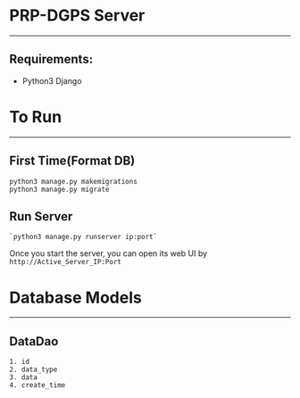 # PRP-DGPS Server
---------------------------------------------------------------------------------
## Requirements:

* Python3 Django

# To Run
---------------------------------------------------------------------------------
## **First Time(Format DB)**
```
python3 manage.py makemigrations
python3 manage.py migrate
```
## **Run Server**
    `python3 manage.py runserver ip:port`
Once you start the server, you can open its web UI by
    `http://Active_Server_IP:Port`

# Database Models
---------------------------------------------------------------------------------
## **DataDao**
```
1. id
2. data_type
3. data
4. create_time
```
